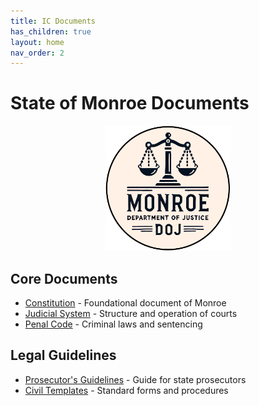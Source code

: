```yaml
---
title: IC Documents
has_children: true
layout: home
nav_order: 2
---
```


# State of Monroe Documents

<div style="text-align: center;">
  <img src="../../assets/images/DOJLOGO.png" alt="Logo of Monroe DOJ" style="width: 200px; height: 200px;">
</div>

## Core Documents
- [Constitution](../ic/constitution) - Foundational document of Monroe
- [Judicial System](../ic/judicial) - Structure and operation of courts
- [Penal Code](../ic/penalcode) - Criminal laws and sentencing

## Legal Guidelines
- [Prosecutor's Guidelines](../ic/prosecution) - Guide for state prosecutors
- [Civil Templates](../ic/civiltemplates) - Standard forms and procedures


